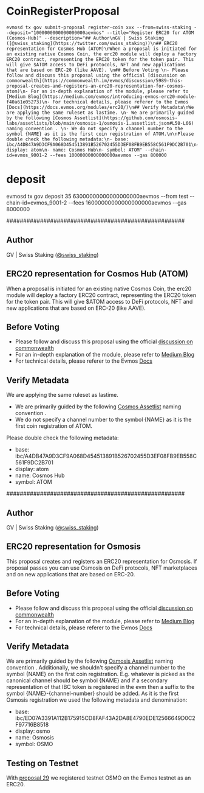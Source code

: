 # CoinRegisterProposal
    evmosd tx gov submit-proposal register-coin xxx --from=swiss-staking --deposit="1000000000000000000aevmos" --title="Register ERC20 for ATOM (Cosmos-Hub)" --description="## Author\nGV | Swiss Staking ([@swiss_staking](https://twitter.com/swiss_staking))\n## ERC20 representation for Cosmos Hub (ATOM)\nWhen a proposal is initiated for an existing native Cosmos Coin, the erc20 module will deploy a factory ERC20 contract, representing the ERC20 token for the token pair. This will give $ATOM access to DeFi protocols, NFT and new applications that are based on ERC-20 (like AAVE). \n## Before Voting \n- Please follow and discuss this proposal using the official [discussion on commonwealth](https://commonwealth.im/evmos/discussion/5989-this-proposal-creates-and-registers-an-erc20-representation-for-cosmos-atom)\n- For an in-depth explanation of the module, please refer to [Medium Blog](https://medium.com/evmos/introducing-evmos-erc20-module-f40a61e05273)\n- For technical details, please referer to the Evmos [Docs](https://docs.evmos.org/modules/erc20/)\n## Verify Metadata\nWe are applying the same ruleset as lastime. \n- We are primarily guided by the following [Cosmos Assetlist](https://github.com/osmosis-labs/assetlists/blob/main/osmosis-1/osmosis-1.assetlist.json#L50-L66) naming convention . \n- We do not specify a channel number to the symbol {NAME} as it is the first coin registration of ATOM.\n\nPlease double check the following metadata:\n- base: ibc/A4DB47A9D3CF9A068D454513891B526702455D3EF08FB9EB558C561F9DC2B701\n- display: atom\n- name: Cosmos Hub\n- symbol: ATOM" --chain-id=evmos_9001-2 --fees 10000000000000000aevmos --gas 800000

# deposit
 evmosd tx gov deposit 35 63000000000000000000aevmos --from test --chain-id=evmos_9001-2 --fees 16000000000000000000aevmos --gas 8000000

#####################################################
## Author
GV | Swiss Staking ([@swiss_staking](https://twitter.com/swiss_staking))
## ERC20 representation for Cosmos Hub (ATOM)
When a proposal is initiated for an existing native Cosmos Coin, the erc20 module will deploy a factory ERC20 contract, representing the ERC20 token for the token pair. This will give $ATOM access to DeFi protocols, NFT and new applications that are based on ERC-20 (like AAVE). 
## Before Voting 
- Please follow and discuss this proposal using the official [discussion on commonwealth](https://commonwealth.im/evmos/discussion/5989-this-proposal-creates-and-registers-an-erc20-representation-for-cosmos-atom)
- For an in-depth explanation of the module, please refer to [Medium Blog](https://medium.com/evmos/introducing-evmos-erc20-module-f40a61e05273)
- For technical details, please referer to the Evmos [Docs](https://docs.evmos.org/modules/erc20/)
## Verify Metadata
We are applying the same ruleset as lastime. 
- We are primarily guided by the following [Cosmos Assetlist](https://github.com/osmosis-labs/assetlists/blob/main/osmosis-1/osmosis-1.assetlist.json#L50-L66) naming convention . 
- We do not specify a channel number to the symbol {NAME} as it is the first coin registration of ATOM.

Please double check the following metadata:
- base: ibc/A4DB47A9D3CF9A068D454513891B526702455D3EF08FB9EB558C561F9DC2B701
- display: atom
- name: Cosmos Hub
- symbol: ATOM



#####################################################
## Author
GV | Swiss Staking ([@swiss_staking](https://twitter.com/swiss_staking))
## ERC20 representation for Osmosis
This proposal creates and registers an ERC20 representation for Osmosis. If proposal passes you can use Osmosis on DeFi protocols, NFT marketplaces and on new applications that are based on ERC-20.
## Before Voting 
- Please follow and discuss this proposal using the official [discussion on commonwealth](https://commonwealth.im/evmos/discussion/4969-this-proposal-creates-and-registers-an-erc20-representation-for-osmosis)
- For an in-depth explanation of the module, please refer to [Medium Blog](https://medium.com/evmos/introducing-evmos-erc20-module-f40a61e05273)
- For technical details, please referer to the Evmos [Docs](https://docs.evmos.org/modules/erc20/)
## Verify Metadata
We are primarily guided by the following [Osmosis Assetlist](https://github.com/osmosis-labs/assetlists/blob/main/osmosis-1/osmosis-1.assetlist.json#L5-L22) naming convention . Additionally, we shouldn't specify a channel number to the symbol {NAME} on the first coin registration. E.g. whatever is picked as the canonical channel should be symbol {NAME} and if a secondary representation of that IBC token is registered in the evm then a suffix to the symbol {NAME}-{channel-number} should be added. As it is the first Osmosis registration we used the following metadata and denomination:
- base: ibc/ED07A3391A112B175915CD8FAF43A2DA8E4790EDE12566649D0C2F97716B8518
- display: osmo
- name: Osmosis
- symbol: OSMO
## Testing on Testnet
With [proposal 29](https://testnet.mintscan.io/evmos-testnet/proposals/29) we registered testnet OSMO on the Evmos testnet as an ERC20. 


